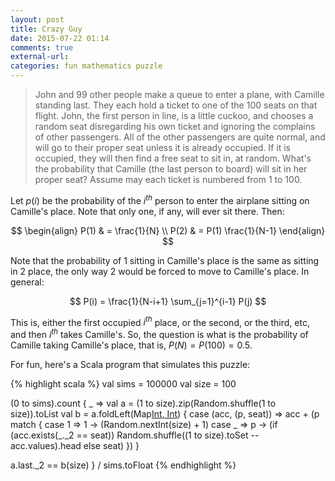 ```yaml
---
layout: post
title: Crazy Guy
date: 2015-07-22 01:14
comments: true
external-url:
categories: fun mathematics puzzle
---
```


> John and 99 other people make a queue to enter a plane, with Camille standing last. They each hold a ticket to one of the 100 seats on that flight. John, the first person in line, is a little cuckoo, and chooses a random seat disregarding his own ticket and ignoring the complains of other passengers. All of the other passengers are quite normal, and will go to their proper seat unless it is already occupied. If it is occupied, they will then find a free seat to sit in, at random. What's the probability that Camille (the last person to board) will sit in her proper seat? Assume may each ticket is numbered from 1 to 100.

Let $p(i)$ be the probability of the $i^{th}$ person to enter the airplane sitting on Camille's place. Note that only one, if any, will ever sit there. Then:

$$
\begin{align}
P(1) & = \frac{1}{N} \\
P(2) & = P(1) \frac{1}{N-1}
\end{align}
$$

Note that the probability of 1 sitting in Camille's place is the same as sitting in 2 place, the only way 2 would be forced to move to Camille's place. In general:

$$
P(i) = \frac{1}{N-i+1} \sum_{j=1}^{i-1} P(j)
$$

This is, either the first occupied $i^{th}$ place, or the second, or the third, etc, and then $i^{th}$ takes Camille's. So, the question is what is the probability of Camille taking Camille's place, that is, $P(N) = P(100) = 0.5$.

For fun, here's a Scala program that simulates this puzzle:

{% highlight scala %}
val sims = 100000
val size = 100

(0 to sims).count { _ =>
  val a = (1 to size).zip(Random.shuffle(1 to size)).toList
  val b = a.foldLeft(Map[Int, Int]()) { case (acc, (p, seat)) => acc + (p match {
    case 1 => 1 -> (Random.nextInt(size) + 1)
    case _ => p -> (if (acc.exists(_._2 == seat))
                      Random.shuffle((1 to size).toSet -- acc.values).head
                    else seat)
  }) }

  a.last._2 == b(size)
} / sims.toFloat
{% endhighlight %}
